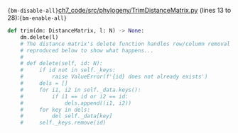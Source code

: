 `{bm-disable-all}`[ch7_code/src/phylogeny/TrimDistanceMatrix.py](ch7_code/src/phylogeny/TrimDistanceMatrix.py) (lines 13 to 28):`{bm-enable-all}`

```python
def trim(dm: DistanceMatrix, l: N) -> None:
    dm.delete(l)
    # The distance matrix's delete function handles row/column removal for a leaf node. It's
    # reproduced below to show what happens...
    #
    # def delete(self, id: N):
    #     if id not in self._keys:
    #         raise ValueError(f'{id} does not already exists')
    #     dels = []
    #     for i1, i2 in self._data.keys():
    #         if i1 == id or i2 == id:
    #             dels.append((i1, i2))
    #     for key in dels:
    #         del self._data[key]
    #     self._keys.remove(id)
```